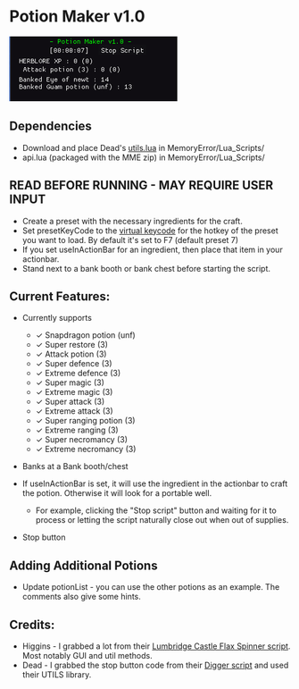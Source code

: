 # Potion Maker v1.0
<link href="/CSS/Scripts/style.css" rel="stylesheet"/>

![GUI](images/gui_ss.png "GUI")

## Dependencies
- Download and place Dead's [utils.lua](https://me.deadcod.es/dead-utils) in  MemoryError/Lua_Scripts/
- api.lua (packaged with the MME zip) in MemoryError/Lua_Scripts/

## READ BEFORE RUNNING - MAY REQUIRE USER INPUT
- Create a preset with the necessary ingredients for the craft.
- Set presetKeyCode to the [virtual keycode](https://learn.microsoft.com/en-us/windows/win32/inputdev/virtual-key-codes) for the hotkey of the preset you want to load. By default it's set to F7 (default preset 7)
- If you set useInActionBar for an ingredient, then place that item in your actionbar.
- Stand next to a bank booth or bank chest before starting the script. 

## Current Features:
- Currently supports
  - &check; Snapdragon potion (unf)
  - &check; Super restore (3)
  - &check; Attack potion (3)
  - &check; Super defence (3)
  - &check; Extreme defence (3)
  - &check; Super magic (3)
  - &check; Extreme magic (3)
  - &check; Super attack (3)
  - &check; Extreme attack (3)
  - &check; Super ranging potion (3)
  - &check; Extreme ranging (3)
  - &check; Super necromancy (3)
  - &check; Extreme necromancy (3)


-  Banks at a Bank booth/chest
- If useInActionBar is set, it will use the ingredient in the actionbar to craft the potion. Otherwise it will look for a portable well.
  - For example, clicking the "Stop script" button and waiting for it to process  or letting the script naturally close out when out of supplies.
- Stop button

## Adding Additional Potions
- Update potionList - you can use the other potions as an example. The comments also give some hints.

## Credits:
- Higgins - I grabbed a lot from their [Lumbridge Castle Flax Spinner script](https://github.com/higgins-dotcom/lua-scripts/blob/main/LumbridgeFlaxSpinner.lua). Most notably GUI and util methods.
- Dead - I grabbed the stop button code from their [Digger script](https://me.deadcod.es/dead-digger) and used their UTILS library.  